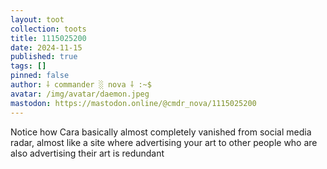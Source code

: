 ```yaml
---
layout: toot
collection: toots
title: 1115025200
date: 2024-11-15
published: true
tags: []
pinned: false
author: ⸸ commander ░ nova ⸸ :~$
avatar: /img/avatar/daemon.jpeg
mastodon: https://mastodon.online/@cmdr_nova/1115025200
---
```


Notice how Cara basically almost completely vanished from social media radar, almost like a site where advertising your art to other people who are also advertising their art is redundant
